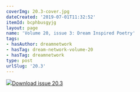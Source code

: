 ```yaml
---
coverImg: 20.3-cover.jpg
dateCreated: '2019-07-01T11:32:52'
itemId: bcphbusgyjg
layout: page
name: 'Volume 20, issue 3: Dream Inspired Poetry'
tags:
- hasAuthor: dreamnetwork
- hasTag: dream-network-volume-20
- hasTag: dreamnetwork
type: post
urlSlug: '20.3'
---
```

<img class="card-journal-img" src="../images/20.3-rect.jpg"/><a href="../files/pdfs/Volume_20/20.3_poetry.pdf" download="">Download issue 20.3</a>